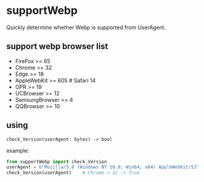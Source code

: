 # supportWebp
Quickly determine whether Webp is supported from UserAgent.

## support webp browser list
- FireFox >= 65
- Chrome >= 32
- Edge >= 18
- AppleWebKit >= 605      # Safari 14
- OPR >= 19
- UCBrowser >= 12
- SamsungBrowser >= 4
- QQBrowser >= 10

## using
`check_Version(userAgent: bytes) -> bool`

example:
```python
from supportWebp import check_Version
userAgent = b"Mozilla/5.0 (Windows NT 10.0; Win64; x64) AppleWebKit/537.36 (KHTML, like Gecko) Chrome/80.0.3987.163 Safari/537.36"
check_Version(userAgent)    # Chrome > 32 -> True
```